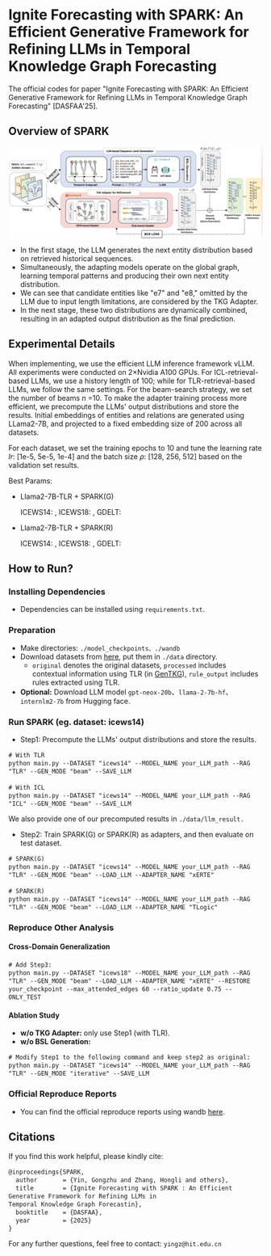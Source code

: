 # Ignite Forecasting with SPARK: An Efficient Generative Framework for Refining LLMs in Temporal Knowledge Graph Forecasting

The official codes for paper "Ignite Forecasting with SPARK: An Efficient Generative Framework for Refining LLMs in Temporal Knowledge Graph Forecasting" [DASFAA'25].

## Overview of SPARK

<img align="center"  src="./main.png" alt="...">

* In the first stage, the LLM generates the next entity distribution based on retrieved historical sequences.
* Simultaneously, the adapting models operate on the global graph, learning temporal patterns and producing their own next entity distribution.
* We can see that candidate entities like "e7" and "e8," omitted by the LLM due to input length limitations, are considered by the TKG Adapter.
* In the next stage, these two distributions are dynamically combined, resulting in an adapted output distribution as the final prediction.

## Experimental Details

When implementing, we use the efficient LLM inference framework vLLM. All experiments were conducted on 2×Nvidia A100 GPUs. For ICL-retrieval-based LLMs, we use a history length of 100; while for TLR-retrieval-based LLMs, we follow the same settings. For the beam-search strategy, we set the number of beams $n$ =10. To make the adapter training process more efficient, we precompute the LLMs' output distributions and store the results. Initial embeddings of entities and relations are generated using LLama2-7B, and projected to a fixed embedding size of 200 across all datasets.

For each dataset, we set the training epochs to 10 and tune the learning rate $lr$: [1e-5, 5e-5, 1e-4] and the batch size $\rho$: [128, 256, 512] based on the validation set results.

Best Params:

* Llama2-7B-TLR + SPARK(G)

    ICEWS14: , ICEWS18: , GDELT:

* Llama2-7B-TLR + SPARK(R)

  ICEWS14: , ICEWS18: , GDELT:

## How to Run?

### Installing Dependencies

- Dependencies can be installed using `requirements.txt`.

### Preparation

- Make directories: `./model_checkpoints、./wandb`
- Download datasets from [here](https://figshare.com/s/b327c9e306e28b710c9b), put them in  `./data` directory.
  - `original` denotes the original datasets, `processed` includes contextual information using TLR (in [GenTKG](https://aclanthology.org/2024.findings-naacl.268.pdf)), `rule_output` includes rules extracted using TLR.
- **Optional:** Download LLM model `gpt-neox-20b`、`llama-2-7b-hf`、`internlm2-7b` from Hugging face.

### Run SPARK (eg. dataset: icews14)

- Step1: Precompute the LLMs' output distributions and store the results.

```shell
# With TLR
python main.py --DATASET "icews14" --MODEL_NAME your_LLM_path --RAG "TLR" --GEN_MODE "beam" --SAVE_LLM

# With ICL
python main.py --DATASET "icews14" --MODEL_NAME your_LLM_path --RAG "ICL" --GEN_MODE "beam" --SAVE_LLM
```

We also provide one of our precomputed results in `./data/llm_result.`

- Step2: Train SPARK(G) or SPARK(R) as adapters, and then evaluate on test dataset.

```shell
# SPARK(G)
python main.py --DATASET "icews14" --MODEL_NAME your_LLM_path --RAG "TLR" --GEN_MODE "beam" --LOAD_LLM --ADAPTER_NAME "xERTE" 

# SPARK(R)
python main.py --DATASET "icews14" --MODEL_NAME your_LLM_path --RAG "TLR" --GEN_MODE "beam" --LOAD_LLM --ADAPTER_NAME "TLogic"

```

### Reproduce Other Analysis

#### Cross-Domain Generalization

```
# Add Step3:
python main.py --DATASET "icews18" --MODEL_NAME your_LLM_path --RAG "TLR" --GEN_MODE "beam" --LOAD_LLM --ADAPTER_NAME "xERTE" --RESTORE your_checkpoint --max_attended_edges 60 --ratio_update 0.75 --ONLY_TEST
```

#### Ablation Study

* **w/o TKG Adapter:** only use Step1 (with TLR).
* **w/o BSL Generation:**

```
# Modify Step1 to the following command and keep step2 as original:
python main.py --DATASET "icews14" --MODEL_NAME your_LLM_path --RAG "TLR" --GEN_MODE "iterative" --SAVE_LLM
```

### Official Reproduce Reports

* You can find the official reproduce reports using wandb [here](https://wandb.ai/catyin/Nary-Inductive-SubG/reports/Report--VmlldzoxMDkxMjcyNw?accessToken=2n7v6x8o328w3oq45toq5d5fe60tmdgonng1xdmn0dii7jqek6ixkx3jm1jcfe54).

## Citations

If you find this work helpful, please kindly cite:

```
@inproceedings{SPARK,
  author       = {Yin, Gongzhu and Zhang, Hongli and others},
  title        = {Ignite Forecasting with SPARK : An Efficient
Generative Framework for Refining LLMs in
Temporal Knowledge Graph Forecastin},
  booktitle    = {DASFAA},
  year         = {2025}
}
```

For any further questions, feel free to contact: `yingz@hit.edu.cn`
